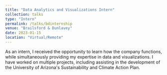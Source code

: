 ```yaml
---
title: "Data Analytics and Visualizations Intern"
collection: talks
type: "Intern"
permalink: /talks/bdinternship
venue: "Brailsford & Dunlavey"
date: 2023-01-15
location: "Virtual/Remote"
---
```


As an intern, I received the opportunity to learn how the company functions, while simultaneously providing my expertise in data and visualizations. I have worked on multiple projects, including assisting in the development of the University of Arizona's Sustainability and Climate Action Plan.
